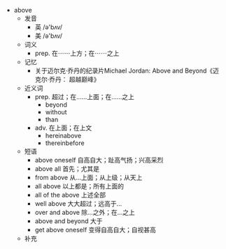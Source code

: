 - above
  - 发音
    - 英 /ə'bʌv/
    - 美 /ə'bʌv/
  - 词义
    - prep. 在⋯⋯上方；在⋯⋯之上
  - 记忆
    - 关于迈尔克·乔丹的纪录片Michael Jordan: Above and Beyond《迈克尔·乔丹： 超越巅峰》
  - 近义词
    - prep. 超过；在……上面；在……之上
      - beyond
      - without
      - than
    - adv. 在上面；在上文
      - hereinabove
      - thereinbefore
  - 短语
    - above oneself 自高自大；趾高气扬；兴高采烈
    - above all 首先；尤其是
    - from above 从…上面；从上级；从天上
    - all above 以上都是；所有上面的
    - all of the above 上述全部
    - well above 大大超过；远高于…
    - over and above 除…之外；在…之上
    - above and beyond 大于
    - get above oneself 变得自高自大；自视甚高
  - 补充